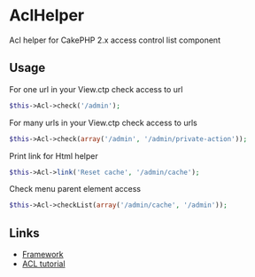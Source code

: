 # AclHelper
Acl helper for CakePHP 2.x access control list component

## Usage
For one url in your View.ctp check access to url
```php
$this->Acl->check('/admin');
```
For many urls in your View.ctp check access to urls
```php
$this->Acl->check(array('/admin', '/admin/private-action'));
```
Print link for Html helper
```php
$this->Acl->link('Reset cache', '/admin/cache');
```
Check menu parent element access
```php
$this->Acl->checkList(array('/admin/cache', '/admin'));
```

## Links
- [Framework](http://cakephp.org/)
- [ACL tutorial](http://book.cakephp.org/2.0/en/tutorials-and-examples/simple-acl-controlled-application/simple-acl-controlled-application.html)